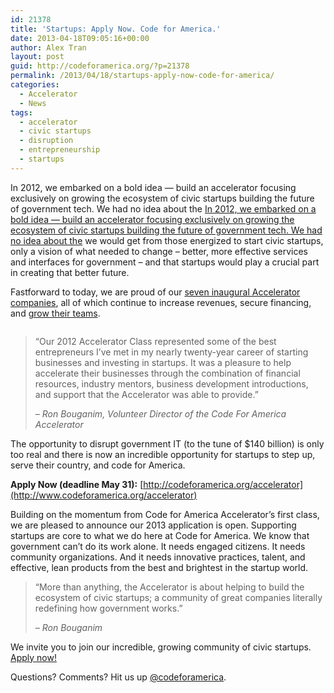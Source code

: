 ```yaml
---
id: 21378
title: 'Startups: Apply Now. Code for America.'
date: 2013-04-18T09:05:16+00:00
author: Alex Tran
layout: post
guid: http://codeforamerica.org/?p=21378
permalink: /2013/04/18/startups-apply-now-code-for-america/
categories:
  - Accelerator
  - News
tags:
  - accelerator
  - civic startups
  - disruption
  - entrepreneurship
  - startups
---
```

In 2012, we embarked on a bold idea &#8212; build an accelerator focusing exclusively on growing the ecosystem of civic startups building the future of government tech. We had no idea about the [In 2012, we embarked on a bold idea &#8212; build an accelerator focusing exclusively on growing the ecosystem of civic startups building the future of government tech. We had no idea about the](http://codeforamerica.org/2012/06/07/over-230-startups-apply-to-code-for-america/) we would get from those energized to start civic startups, only a vision of what needed to change &#8211; better, more effective services and interfaces for government &#8211; and that startups would play a crucial part in creating that better future.

Fastforward to today, we are proud of our [seven inaugural Accelerator companies](http://codeforamerica.org/accelerator/#proof), all of which continue to increase revenues, secure financing, and [grow their teams](http://www.omaha.com/article/20130326/MONEY07/303269993/1121).

[<img class="size-full wp-image-21385  " title="Accelerator Fam" src="http://codeforamerica.org/wp-content/uploads/2013/04/acceleratorsmall.jpg" alt="" />](http://codeforamerica.org/wp-content/uploads/2013/04/acceleratorsmall.jpg) 

> “Our 2012 Accelerator Class represented some of the best entrepreneurs I’ve met in my nearly twenty-year career of starting businesses and investing in startups. It was a pleasure to help accelerate their businesses through the combination of financial resources, industry mentors, business development introductions, and support that the Accelerator was able to provide.”
> 
> _&#8211; Ron Bouganim, Volunteer Director of the Code For America Accelerator_

The opportunity to disrupt government IT (to the tune of $140 billion) is only too real and there is now an incredible opportunity for startups to step up, serve their country, and code for America.

**Apply Now (deadline May 31):** [http://codeforamerica.org/accelerator](http://www.codeforamerica.org/accelerator)

Building on the momentum from Code for America Accelerator’s first class, we are pleased to announce our 2013 application is open. Supporting startups are core to what we do here at Code for America. We know that government can’t do its work alone. It needs engaged citizens. It needs community organizations. And it needs innovative practices, talent, and effective, lean products from the best and brightest in the startup world.

> “More than anything, the Accelerator is about helping to build the ecosystem of civic startups; a community of great companies literally redefining how government works.”
> 
> _&#8211; Ron Bouganim_

We invite you to join our incredible, growing community of civic startups. <a href="http://codeforamerica.org/accelerator" target="_blank">Apply now!</a>

Questions? Comments? Hit us up <a href="http://twitter.com/codeforamerica" target="_blank">@codeforamerica</a>.